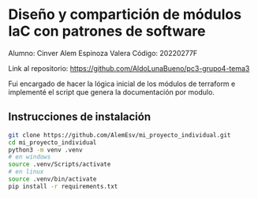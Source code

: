 # Diseño y compartición de módulos IaC con patrones de software

Alumno: Cinver Alem Espinoza Valera
Código: 20220277F

Link al repositorio: <https://github.com/AldoLunaBueno/pc3-grupo4-tema3>

Fui encargado de hacer la lógica inicial de los módulos de terraform e implementé el script que genera la documentación por modulo.

## Instrucciones de instalación

```bash
git clone https://github.com/AlemEsv/mi_proyecto_individual.git
cd mi_proyecto_individual
python3 -m venv .venv
# en windows
source .venv/Scripts/activate
# en linux 
source .venv/bin/activate
pip install -r requirements.txt

```
